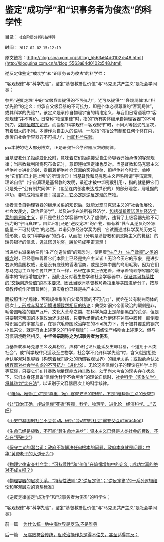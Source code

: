 # 鉴定“成功学”和“识事务者为俊杰”的科学性

目录： `社会阶层分析利益博羿` 

时间： `2017-02-02 15:12:19` 

原文链接：[http://blog.sina.com.cn/s/blog_5563a64d0102x548.html](http://blog.sina.com.cn/s/blog_5563a64d0102x548.html)

逆反定律鉴定“成功学”和“识事务者为俊杰”的科学性；

“客观规律”与“科学先验”，鉴定“基督教普世价值”与“马克思共产主义”是社会学同类；

参照“逆反定理”中的“父级容器提供的不可抗力”，还可以提供**“客观规律”和“科学先验”的定义：继承自父级容器的不可抗力，即是个体必须尊重的“客观规律”，或其科学的先验**。该定义是承传自物理宇宙的精准定义，与我们日常语境中“客观规律”并不等价。日常称“物理定律”时，指的“所有实体继承自物理容器”的不可抗力，[如熵恒增加定律](../../../2017/1/12/社会进化论是物理热力学的延伸：普世共产主义的最终必然；.md)。而当指“科学规律＝客观规律”时，不同人等接受的层次，有着很大的不同。本博作为自由人的语境，一般指“包括公有制和任何个体在内，承传自社会学容器的不可抗力”，[也即科学先验](../../../2016/9/25/为什么“科学先验”“能知过去与末来”和“真实的现代”？.md)。

ps:本博的绝大部分博文，正是研究社会学容器层次的规律。

[当基督教分子拒绝进化论时](../../../2010/12/23/为什么基督教仇恨进化论？.md)，意味着它们拒绝接受自生命容器开始承传的客观规律；当宗教裁判所烧死布鲁诺时，意即连物理定律也反对。当基督教和马克思主义拒绝社会进化论时，意即着拒绝社会容器的客观规律，即拒绝社会科学，偷换为“它们自已才是上帝”的所谓信仰！当基督教和马克思主义声称所谓“宇宙真理，理论自信”（宇宙真理是基督教的发明，最近才被中华吼猴引用），指的就是把它们只是处于“公有制共同体”下（甚至连内部也未达成共识的）的部分理念，用吼猴的神功，要吼成物理定律！[换言之，它必定是逆反定理的产物](../../../2010/12/23/交换创造价值是生物学现象和进化论的科学性.md)。

读者具备自物理容器的继承关系的知识后，就能发现马克思主义的“社会发展论，社会发展史，政治经济学”，以及进步右派所有经济学，[包括垄断着诺贝尔经济学奖的凯恩斯主义](../../../2011/6/26/诺贝尔经济学奖是利益中立的吗？.md)，都只是往社会学容器中代入了虚假的，违背了上级容器先验不可抗力的“宇宙真理”。因此它们只是“逆反定理”的产物，都有着“供应其逆反的外源能量＋不可持续性”的必然。以诺贝尔经济学奖为例，它试图通过科学奖的历史习惯形象，窃取“科学容器”的资格，从而把（分明是基督教和凯恩斯主义的粉丝）的瑞典银行的信念，[通过诺贝尔奖，廉价吼成宇宙真理](../../../2015/10/14/警惕诺贝尔经济奖的进步主义性质，及其对伪科学的推广；.md)！

当进步右派采纳任何“生产创造价值”的观念时，使用着[“生产力，生产效率”之类的概念](../../../2016/8/23/“生产，生产力，生产效率，生产技术”不是钢穴帝国的救命稻草；.md)时，已经意味着着它们本质上已经是共产主义者！无论今天它的形象，是进步右派的美国权威，还是没有底线的香港官商，或是民粹中国的乌用毛狗。因为它们与马克思主义等任何共产主义一样，已经在事实上否定着，继承着物理学容器的最基本的“熵恒增加定律”，因此也反对着生物学和社会学容器中，[保证其可持续性的“交换创造价值”的基本要求](../../../2015/6/30/资本主义确保“共同富裕”的科学机理；.md)。因此当欧洲基督教和希拉里等美国进步分子，按基督教传统作所谓普世时，真实身份已经是共产主义。

而按照“科学规律，客观规律承传自父级容器的不可抗力”，就会在公有制共同体的层次上[，形成与科学习惯语境截然相反的结论](http://darthvad.blog.sohu.com/323683796.html)：典型如钢穴帝国政治的颠倒是非，毛帝国唯独的亩产万斤，文化大革命之类，在科学角度上是颠倒黑白的荒谬，但是只要钢穴帝国的本朝政治还未终结，只要毛炀帝的木乃伊还在神庙中膜拜，颠倒着常识黑白的宇宙荒谬，在钢穴毛帝国政治存在的不可抗力下，对于被其覆盖的钢穴小民来说，[就是符合上述定义的“科学规律](../../../2009/6/25/MyGod!我的上帝！绝对的真理存在吗？.md)”；——>该结论严格吻合上述定义，但与习惯语境截然相反。**中华俗语则称之为识事务者为俊杰**。

当基督教和马克思主义及其粉丝，声称“进化论只能延及生命容器，不适用于人类社会”，或“科学规律只适及至生物学，社会学不允许科学先验”时，含义就是拒绝承认客观对象容器（构筑着我们身处的所谓客观世界）的继承关系；或拒绝承认[父级容器对社会学构成的不可抗力（进化论](../../../2011/2/15/科学社会进化论是社会科学的基石.md)）。无论这些信仰分子的理论在科学上何等荒谬，只要它们在其暴政能量还能支持其政权，处于尚未垮台的现实存在状态下，它们本身还具备“信仰伪科学不会垮台”的理论自信时，[社会科学（实体法学）将其称为“实在法](../../../2011/10/8/实在法是公有制的唯一合理依据.md)”，以识别于父容器层次上的科学规律。

《[“唯物，唯物主义”是“尊重（唯）客观规律的限制”，不是“唯拜物主义的欲望”](../../../2017/1/16/“唯物，唯物主义”是“尊重（唯）客观规律的限制”.md)》

《[让“政治正确，虔诚信仰”死磕“客观，科学，物理学，进化论，经济科学……”去吧](../../../2017/1/18/与“虔诚信仰，政治正确”抗争于科学客观的“唯真求实”；.md)》

《[历史中凝固的社会不会变动，研究“变动中的社会”需要交互interaction](../../../2017/1/26/科学的方法论，完全兼容自然科学与社会科学；.md)》

《[生命已经是极致，不可能“超生命地进步”；资本主义已经是人类社会的极致，不存在“更进步”](../../../2017/1/28/生命已经是极致，不可能“继续进步”；.md)》

《[保守主义的潜台词：政府不能解决任何根本的问题，政府本身就是问题；中华“黄帝老子的大道无为”](../../../2017/1/29/特朗普若持保守主义的真实支持，与进步群众的普遍反对.md)》

《[物理定律审查社会学：“可持续性”和“价值”在熵恒增加中的定义；成功学真的绝对不成立吗？](../../../2017/1/31/物理审查社会学：“可持续性”和“价值”的物理定义；.md)》

《[物理容器的层次关系，“持续性法则”之“逆反定律”；“逆反定律”的一系列逻辑结论和客观层次的真理标准](../../../2017/2/1/物理容器的层次关系，“持续性法则”之“逆反定律”.md)》

《逆反定律鉴定“成功学”和“识事务者为俊杰”的科学性；

“客观规律”与“科学先验”，鉴定“基督教普世价值”与“马克思共产主义”是社会学同类》

前一篇： [为什么统一地中海世界是罗马,不是雅典](../../../2008/9/6/为什么统一地中海世界是罗马,不是雅典.md)

后一篇： [反腐败符合传统，但政治操作总是得不偿失，甚至适得其反；](../../../2016/12/28/反腐败符合传统，但政治操作总是得不偿失，甚至适得其反；.md)


